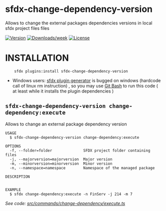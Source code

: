 sfdx-change-dependency-version
==============================

Allows to change the external packages dependencies versions in local sfdx project files files

[![Version](https://img.shields.io/npm/v/sfdx-change-dependency-version.svg)](https://npmjs.org/package/sfdx-change-dependency-version)
[![Downloads/week](https://img.shields.io/npm/dw/sfdx-change-dependency-version.svg)](https://npmjs.org/package/sfdx-change-dependency-version)
[![License](https://img.shields.io/npm/l/sfdx-change-dependency-version.svg)](https://github.com/nvuillam/sfdx-change-dependency-version/blob/master/package.json)

# INSTALLATION

```
    sfdx plugins:install sfdx-change-dependency-version
```

- Windows users: [sfdx plugin generator](https://github.com/forcedotcom/sfdx-plugin-generate) is bugged on windows (hardcode call of linux rm instruction) , so you may use [Git Bash](https://gitforwindows.org/) to run this code ( at least while it installs the plugin dependencies )

## `sfdx-change-dependency-version change-dependency:execute`

Allows to change an external package dependency version

```
USAGE
  $ sfdx-change-dependency-version change-dependency:execute

OPTIONS
  -f, --folder=folder              SFDX project folder containing files
  -j, --majorversion=majorversion  Major version
  -m, --minorversion=minorversion  Minor version
  -n, --namespace=namespace        Namespace of the managed package

DESCRIPTION


EXAMPLE
  $ sfdx change-dependency:execute -n FinServ -j 214 -m 7
```

_See code: [src/commands/change-dependency/execute.ts](https://github.com/nvuillam/sfdx-change-dependency-version/blob/v0.0.0/src/commands/change-dependency/execute.ts)_
